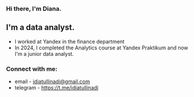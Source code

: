 ### Hi there, I'm Diana.

## I'm a data analyst.
- I worked at Yandex in the finance department
- In 2024, I completed the Analytics course at Yandex Praktikum and now I'm a junior data analyst.


### Connect with me:
- email - idiatullinadi@gmail.com
- telegram - https://t.me/idiatullinadi

<br />

